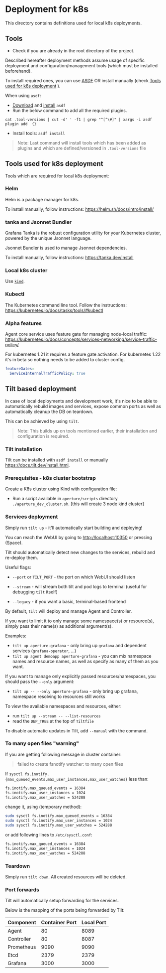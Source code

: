 # Deployment for k8s

This directory contains definitions used for local k8s deployments.

## Tools

- Check if you are already in the root directory of the project.

Described hereafter deployment methods assume usage of specific deployment and configuration/management tools (which must be installed beforehand).

To install required ones, you can use [ASDF](https://asdf-vm.com/) OR install manually (check [Tools used for k8s deployment](#tools-used-for-k8s-deployment) ).

When using `asdf`:

- [Download](https://asdf-vm.com/guide/getting-started.html#_2-download-asdf) and [install](https://asdf-vm.com/guide/getting-started.html#_3-install-asdf) `asdf`
- Run the below command to add all the required plugins.

```
cat .tool-versions | cut -d' ' -f1 | grep "^[^\#]" | xargs -i asdf plugin add  {}
```

- Install tools: `asdf install`

> Note:
> Last command will install tools which has been added as plugins and which are defined/versioned in `.tool-versions` file

## Tools used for k8s deployment

Tools which are required for local k8s deployment:

### Helm

Helm is a package manager for k8s.

To install manually, follow instructions: <https://helm.sh/docs/intro/install/>

### tanka and Jsonnet Bundler

Grafana Tanka is the robust configuration utility for your Kubernetes cluster,
powered by the unique Jsonnet language.

Jsonnet Bundler is used to manage Jsonnet dependencies.

To install manually, follow instructions: <https://tanka.dev/install>

### Local k8s cluster

Use [`kind`](https://kind.sigs.k8s.io/docs/user/quick-start/).

### Kubectl

The Kubernetes command line tool.
Follow the instructions: <https://kubernetes.io/docs/tasks/tools/#kubectl>

### Alpha features

Agent core service uses feature gate for managing node-local traffic: <https://kubernetes.io/docs/concepts/services-networking/service-traffic-policy/>

For kubernetes 1.21 it requires a feature gate activation. For kubernetes 1.22 it's in beta so nothing needs to be added to cluster config.

```yaml
featureGates:
  ServiceInternalTrafficPolicy: true
```

## Tilt based deployment

In case of local deployments and development work,
it's nice to be able to automatically rebuild images and services,
expose common ports as well as automatically cleanup the DB on teardown.

This can be achieved by using `tilt`.

> Note:
> This builds up on tools mentioned earlier,
> their installation and configuration is required.

### Tilt installation

Tilt can be installed with `asdf install` or manually <https://docs.tilt.dev/install.html>.

### Prerequisites - k8s cluster bootstrap

Create a K8s cluster using Kind with configuration file:

- Run a script available in `aperture/scripts` directory `./aperture_dev_cluster.sh`. [this will create 3 node kind cluster]

### Services deployment

Simply run `tilt up` - it'll automatically start building and deploying!

You can reach the WebUI by going to <http://localhost:10350> or pressing (Space).

Tilt should automatically detect new changes to the services,
rebuild and re-deploy them.

Useful flags:

- `--port` or `TILT_PORT` - the port on which WebUI should listen

- `--stream` - will stream both tilt and pod logs to terminal
  (useful for debugging `tilt` itself)

- `--legacy` - if you want a basic, terminal-based frontend

By default, `tilt` will deploy and manage Agent and Controller.

If you want to limit it to only manage some namespace(s) or resource(s),
simply pass their name(s) as additional argument(s).

Examples:

- `tilt up aperture-grafana` - only bring up `grafana` and dependent services (`grafana-operator`, ...)
- `tilt up agent demoapp aperture-grafana` - you can mix namespace names and resource names,
  as well as specify as many of them as you want.

If you want to manage only explicitly passed resources/namespaces,
you should pass the `--only` argument:

- `tilt up -- --only aperture-grafana` - only bring up grafana,
  namespace resolving to resources still works

To view the available namespaces and resources, either:

- run `tilt up --stream -- --list-resources`
- read the `DEP_TREE` at the top of `Tiltfile`

To disable automatic updates in Tilt, add `--manual` with the command.

### To many open files "warning"

If you are getting following message in cluster container:

> failed to create fsnotify watcher: to many open files

If `sysctl fs.inotify.{max_queued_events,max_user_instances,max_user_watches}` less than:

```bash
fs.inotify.max_queued_events = 16384
fs.inotify.max_user_instances = 1024
fs.inotify.max_user_watches = 524288
```

change it, using (temporary method):

```bash
sudo sysctl fs.inotify.max_queued_events = 16384
sudo sysctl fs.inotify.max_user_instances = 1024
sudo sysctl fs.inotify.max_user_watches = 524288
```

or add following lines to `/etc/sysctl.conf`:

```bash
fs.inotify.max_queued_events = 16384
fs.inotify.max_user_instances = 1024
fs.inotify.max_user_watches = 524288
```

### Teardown

Simply run `tilt down`. All created resources will be deleted.

### Port forwards

Tilt will automatically setup forwarding for the services.

Below is the mapping of the ports being forwarded by Tilt:

| Component  | Container Port | Local Port |
| ---------- | -------------- | ---------- |
| Agent      | 80             | 8089       |
| Controller | 80             | 8087       |
| Prometheus | 9090           | 9090       |
| Etcd       | 2379           | 2379       |
| Grafana    | 3000           | 3000       |

